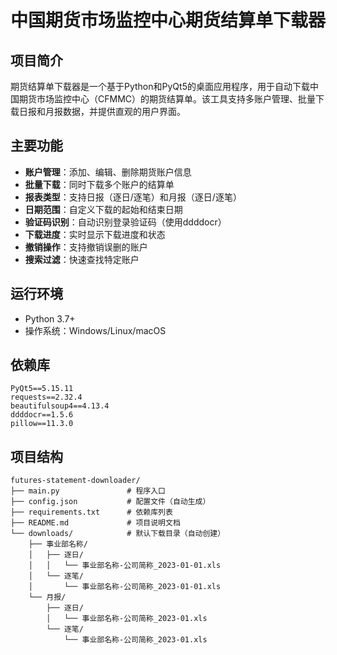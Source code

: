 # 中国期货市场监控中心期货结算单下载器

## 项目简介
期货结算单下载器是一个基于Python和PyQt5的桌面应用程序，用于自动下载中国期货市场监控中心（CFMMC）的期货结算单。该工具支持多账户管理、批量下载日报和月报数据，并提供直观的用户界面。

## 主要功能
- **账户管理**：添加、编辑、删除期货账户信息
- **批量下载**：同时下载多个账户的结算单
- **报表类型**：支持日报（逐日/逐笔）和月报（逐日/逐笔）
- **日期范围**：自定义下载的起始和结束日期
- **验证码识别**：自动识别登录验证码（使用ddddocr）
- **下载进度**：实时显示下载进度和状态
- **撤销操作**：支持撤销误删的账户
- **搜索过滤**：快速查找特定账户

## 运行环境
- Python 3.7+
- 操作系统：Windows/Linux/macOS

## 依赖库
```text
PyQt5==5.15.11
requests==2.32.4
beautifulsoup4==4.13.4
ddddocr==1.5.6
pillow==11.3.0
```

## 项目结构
```text
futures-statement-downloader/
├── main.py               # 程序入口
├── config.json           # 配置文件（自动生成）
├── requirements.txt      # 依赖库列表
├── README.md             # 项目说明文档
└── downloads/            # 默认下载目录（自动创建）
    ├── 事业部名称/
    │   ├── 逐日/
    │   │   └── 事业部名称-公司简称_2023-01-01.xls
    │   └── 逐笔/
    │       └── 事业部名称-公司简称_2023-01-01.xls
    └── 月报/
        ├── 逐日/
        │   └── 事业部名称-公司简称_2023-01.xls
        └── 逐笔/
            └── 事业部名称-公司简称_2023-01.xls
```
